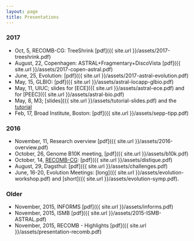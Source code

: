 ```yaml
---
layout: page
title: Presentations
---
```


### 2017

* Oct, 5, RECOMB-CG: TreeShrink [pdf]({{ site.url }}/assets/2017-treeshrink.pdf)
* August, 22, Copenhagen: ASTRAL+Fragmentary+DiscoVista [pdf]({{ site.url }}/assets/2017-copen-astral.pdf)
* June, 25, Evolution: [pdf]({{ site.url }}/assets/2017-astral-evolution.pdf)
* May, 15, GLBIO: [pdf]({{ site.url }}/assets/astral-locapp-glbio.pdf)
* May, 11, UIUC; slides for [ECE]({{ site.url }}/assets/astral-ece.pdf) and for [PEEC]({{ site.url }}/assets/astral-bio.pdf)
* May, 8, M3; [slides]({{ site.url }}/assets/tutorial-slides.pdf) and the [tutorial](https://github.com/smirarab/tutorials/blob/master/sepp-tipp-upp-pasta-short.md)
* Feb, 17, Broad Institute, Boston: [pdf]({{ site.url }}/assets/sepp-tipp.pdf)

### 2016

* November, 11, Research overview [pdf]({{ site.url }}/assets/2016-overview.pdf)
* October, 26, Genome B10K meeting, [pdf]({{ site.url }}/assets/b10k.pdf)
* October, 14, [RECOMB-CG](http://www.crm.umontreal.ca/2016/Genomics16/appel_e.php): [pdf]({{ site.url }}/assets/distique.pdf)
* August, 29, Dagsthul: [pdf]({{ site.url }}/assets/challenges.pdf)
* June, 16-20, Evolution Meetings: [long]({{ site.url }}/assets/evolution-workshop.pdf) and [short]({{ site.url }}/assets/evolution-symp.pdf).

### Older

* November, 2015, INFORMS [pdf]({{ site.url }}/assets/informs.pdf)
* November, 2015, ISMB [pdf]({{ site.url }}/assets/2015-ISMB-ASTRAL.pdf)
* November, 2015, RECOMB - Highlights [pdf]({{ site.url }}/assets/presentation-recomb.pdf)
